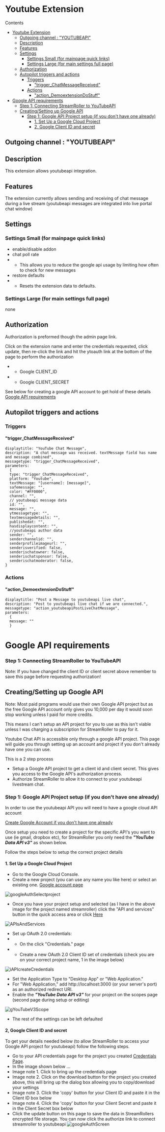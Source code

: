 # Youtube Extension

Contents

- [Youtube Extension](#youtube-extension)
  - [Outgoing channel : "YOUTUBEAPI"](#outgoing-channel--youtubeapi)
  - [Description](#description)
  - [Features](#features)
  - [Settings](#settings)
    - [Settings Small (for mainpage quick links)](#settings-small-for-mainpage-quick-links)
    - [Settings Large (for main settings full page)](#settings-large-for-main-settings-full-page)
  - [Authorization](#authorization)
  - [Autopilot triggers and actions](#autopilot-triggers-and-actions)
    - [Triggers](#triggers)
      - ["trigger\_ChatMessageReceived"](#trigger_chatmessagereceived)
    - [Actions](#actions)
      - ["action\_DemoextensionDoStuff"](#action_demoextensiondostuff)
- [Google API requirements](#google-api-requirements)
    - [Step 1: Connecting StreamRoller to YouTubeAPI](#step-1-connecting-streamroller-to-youtubeapi)
  - [Creating/Setting up Google API](#creatingsetting-up-google-api)
    - [Step 1: Google API Project setup (if you don't have one already)](#step-1-google-api-project-setup-if-you-dont-have-one-already)
      - [1. Set Up a Google Cloud Project](#1-set-up-a-google-cloud-project)
      - [2, Google Client ID and secret](#2-google-client-id-and-secret)

## Outgoing channel : "YOUTUBEAPI"

## Description

This extension allows youtubeapi integration.

## Features

The extension currently allows sending and receiving of chat message during a live stream (youtubeapi messages are integrated into live portal chat window)

## Settings

### Settings Small (for mainpage quick links)

- enable/disable addon
- chat poll rate
- - This allows you to reduce the google api usage by limiting how often to check for new messages
- restore defaults
- - Resets the extension data to defaults.

### Settings Large (for main settings full page)

none

## Authorization

Authorization is preformed though the admin page link. 

Click on the extension name and enter the credentials requested, click update, then re-click the link and hit the ytoauth link at the bottom of the page to perform the authorization

- - Google CLIENT_ID
- - Google CLIENT_SECRET

See below for creating a google API account to get hold of these details [Google API requirements](#google-api-requirements)

## Autopilot triggers and actions

### Triggers

#### "trigger_ChatMessageReceived"

``` name: "YoutubeMessageReceived",
displaytitle: "YouTube Chat Message",
description: "A chat message was received. textMessage field has name and message combined",
messagetype: "trigger_ChatMessageReceived",
parameters: 
  {
  type: "trigger_ChatMessageReceived",
  platform: "Youtube",
  textMessage: "[username]: [message]",
  safemessage: "",
  color: "#FF0000",
  channel: "",
  // youtubeapi message data
  id: "",
  message: "",
  ytmessagetype: "",
  textmessagedetails: "",
  publishedat: "",
  hasdisplaycontent: "",
  //youtubeapi author data
  sender: "",
  senderchannelid: "",
  senderprofileimageurl: "",
  senderisverified: false,
  senderischatowner: false,
  senderischatsponsor: false,
  senderischatmoderator: false,
}
```

### Actions

#### "action_DemoextensionDoStuff"

``` name: "youtubeapipostlivechatmessage",
displaytitle: "Post a Message to youtubeapi live chat",
description: "Post to youtubeapi live chat if we are connected.",
messagetype: "action_youtubeapiPostLiveChatMessage",
parameters: 
  { 
  message: "" 
  }
```

# Google API requirements

### Step 1: Connecting StreamRoller to YouTubeAPI
Note: If you have changed the client ID or client secret above remember to save this page before
requesting authorization!

## Creating/Setting up Google API

Note: Most paid programs would use their own Google API project but as the free Google API account only
gives you 10,000 per day it would soon stop working unless I paid for more credits.

This means I can't setup an API project for you to use as this isn't viable unless I was charging
a subscription for StreamRoller to pay for it.

Youtube Chat API is accessible only through a google API project. This page will guide you through
setting up an account and project if you don't already have one you can use.

This is a 2 step process

- Setup a Google API project to get a client id and client secret. This gives you access to the Google API's authorization process.
- Authorize StreamRoller to allow it to connect to your youtubeapi livestream chat.

### Step 1: Google API Project setup (if you don't have one already)

In order to use the youtubeapi API you will need to have a google cloud API account

[Create Google Account if you don't have one already](https://console.cloud.google.com)

Once setup you need to create a project for the specific API's you want to use (ie gmail, dropbox
etc), for StreamRoller you only need the <b><i>"YouTube Data API v3"</i></b> as shown below.

Follow the steps below to setup the correct project details

#### 1. Set Up a Google Cloud Project
- Go to the Google Cloud Console. 
- Create a new project (you can use any name you like here) or select an existing one.
    <a href="https://console.cloud.google.com">Google account page</a>

![googleAuthSelectproject](public/images/googleAuthSelectproject.png)

- Once you have your project setup and selected (as I have in the above image for the project named streamroller) click the "API and services" button in the quick access area or click <a href="https://console.cloud.google.com/apis/dashboard">Here</a>

![APIsAndServices](public/images/googleAuthAPIsAndServices.png)

- Set up OAuth 2.0 credentials:
- - On the click "Credentials." page
- - Create a new OAuth 2.0 Client ID set of credentials (check you are on your correct project name, 1 in the image below)

![iAPIcreateCredentials](public/images/googleAPIcreateCredentials.png)

- Set the Application Type to "Desktop App" or "Web Application."
- For "Web Application," add http://localhost:3000 (or your server's port) as an authorized
            redirect URI.
- Enable the <b><i>"YouTube Data API v3"</i></b> for your project on the scopes page (second
            page during setup or editing)

![gYouTubeV3Scope](public/images/googleAuthYouTubeV3Scope.png)

- The rest of the settings can be left defaulted

#### 2, Google Client ID and secret

To get your details needed below (to allow StreamRoller to access your Google API project for youtubeapi)
follow the following steps.

- Go to your API credentials page for the project you created <a href="https://console.cloud.google.com/apis/credentials">Credentials Page</a>.
- In the image shown below ...
- Image note 1. Click to bring up the credentials page
- Image note 2. Click on the download button for the project you created above, this will bring up the dialog box allowing you to copy/download your settings
- Image note 3. Click the 'copy' button for your Client ID and paste it in the Client ID box below
- Image note 4. Click the 'copy' button for your Client Secret and paste it in the Client Secret box below
- Click the update button on this page to save the data in StreamRollers encrypted file storage. You can now click the authorize link to connect streamroller to youtubeapi
![googleAuthScreen](public/images/googleAuthScreen.png)
